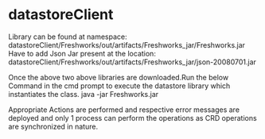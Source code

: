 # datastoreClient
Library can be found at namespace: datastoreClient/Freshworks/out/artifacts/Freshworks_jar/Freshworks.jar
Have to add Json Jar present at the location: datastoreClient/Freshworks/out/artifacts/Freshworks_jar/json-20080701.jar

Once the above two above libraries are downloaded.Run the below Command in the cmd prompt to execute the datastore library which instantiates the class.
java -jar Freshworks.jar

Appropriate Actions are performed and respective error messages are deployed and only 1 process can perform the operations as CRD operations are synchronized in nature.
